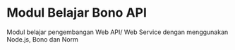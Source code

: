 # Modul Belajar Bono API

Modul belajar pengembangan Web API/ Web Service dengan menggunakan Node.js, Bono dan Norm
